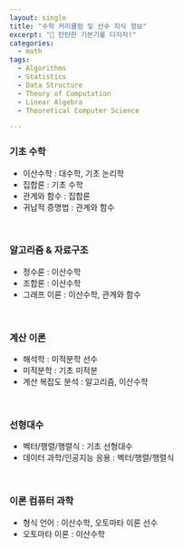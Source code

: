 ```yaml
---
layout: single
title: "수학 커리큘럼 및 선수 지식 정보"
excerpt: "💪 탄탄한 기본기를 다지자!"
categories:
  - math
tags:
  - Algorithms
  - Statistics
  - Data Structure
  - Theory of Computation
  - Linear Algebra
  - Theoretical Computer Science

---
```

### 기초 수학 
* 이산수학 : 대수학, 기초 논리학
* 집합론 : 기초 수학
* 관계와 함수 : 집합론
* 귀납적 증명법 : 관계와 함수
<br>

### 알고리즘 & 자료구조
* 정수론 : 이산수학
* 조합론 : 이산수학
* 그래프 이론 : 이산수학, 관계와 함수
<br>

### 계산 이론
* 해석학 : 미적분학 선수
* 미적분학 : 기초 미적분
* 계산 복잡도 분석 : 알고리즘, 이산수학
<br>

### 선형대수
* 벡터/행렬/행렬식 : 기초 선형대수
* 데이터 과학/인공지능 응용 : 벡터/행렬/행렬식
<br>

### 이론 컴퓨터 과학
* 형식 언어 : 이산수학, 오토마타 이론 선수
* 오토마타 이론 : 이산수학
